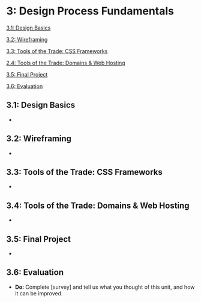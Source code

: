 3: Design Process Fundamentals
=========================

[3.1: Design Basics](#31-design-basics)

[3.2: Wireframing](#32-wireframing)

[3.3: Tools of the Trade: CSS Frameworks](#33-frameworks)

[2.4: Tools of the Trade: Domains & Web Hosting](#34-domains)

[3.5: Final Project](#35-final-project)

[3.6: Evaluation](#36-evaluation)

<a id="31-design-basics">3.1: Design Basics</a>
---------------------

+

<a id="32-wireframing">3.2: Wireframing</a>
-----------------------

+ 

<a id="33-frameworks">3.3: Tools of the Trade: CSS Frameworks</a>
-----------------------------

+ 

<a id="34-domains">3.4: Tools of the Trade: Domains & Web Hosting</a>
-----------------------------

+ 

<a id="35-final-project">3.5: Final Project</a>
-----------------------------

+ 


<a id="36-evaluation">3.6: Evaluation</a>
---------------------------------------

+ **Do:** Complete [survey] and tell us what you thought of this unit, and how it can be improved.
